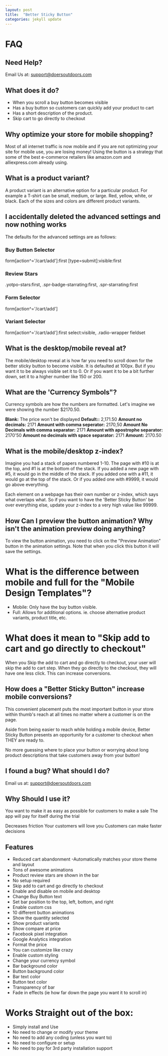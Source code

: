 ```yaml
---
layout: post
title:  "Better Sticky Button"
categories: jekyll update
---
```


# FAQ

## Need Help?
Email Us at: support@doersoutdoors.com

## What does it do?
- When you scroll a buy button becomes visible
- Has a buy button so customers can quickly add your product to cart
- Has a short description of the product.  
- Skip cart to go directly to checkout

## Why optimize your store for mobile shopping?
Most of all internet traffic is now mobile and if you are not optimizing your site for mobile use, you are losing money! Using the  button is a strategy that some of the best e-commerce retailers like amazon.com and alliexpress.com already using.

## What is a product variant?
A product variant is an alternative option for a particular product.  For example a T-shirt can be small, medium, or large.  Red, yellow, white, or black.  Each of the sizes and colors are different product variants.

## I accidentally deleted the advanced settings and now nothing works
The defaults for the advanced settings are as follows:  
### Buy Button Selector
form[action^='/cart/add']:first [type=submit]:visible:first

### Review Stars 
.yotpo-stars:first, .spr-badge-starrating:first, .spr-starrating:first

### Form Selector
form[action^='/cart/add']

### Variant Selector
form[action^='/cart/add']:first select:visible, .radio-wrapper fieldset

## What is the desktop/mobile reveal at?
The mobile/desktop reveal at is how far you need to scroll down for the better sticky button to become visible.  It is defaulted at 100px.  But if you want it to be always visible set it to 0.  Or if you want it to be a bit further down, set it to a higher number like 150 or 200.

## What are the 'Currency Symbols"?
Currency symbols are how the numbers are formatted.  Let's imagine we were showing the number $2170.50.

**Blank:** The price won't be displayed
**Default::** 2,171.50
**Amount no decimals:** 2171
**Amount with comma seperator:** 2170,50
**Amount No Decimals with comma separator:** 2171
**Amount with apostrophe separator:** 2170'50
**Amount no decimals with space separator:** 2171
**Amount:** 2170.50

## What is the mobile/desktop z-index?
Imagine you had a stack of papers numbered 1-10.  The page with #10 is at the top, and #1 is at the bottom of the stack.  If you added a new page with #5, it would go in the middle of the stack.  If you added one with a #11, it would go at the top of the stack.  Or if you added one with #9999, it would go above everything.  

Each element on a webpage has their own number or z-index, which says what overlaps what.  So if you want to have the 'Better Sticky Button' be over everything else, update your z-index to a very high value like 99999.

## How Can I preview the button animation? Why isn't the animation preview doing anything?
To view the button animation, you need to click on the "Preview Animation" button in the animation settings.  Note that when you click this button it will save the settings.

# What is the difference between mobile and full for the "Mobile Design Templates"?
- Mobile: Only have the buy button visible.
- Full: Allows for additional options.  ie. choose alternative product variants, product title, etc.

# What does it mean to "Skip add to cart and go directly to checkout"
When you Skip the add to cart and go directly to checkout, your user will skip the add to cart step.  When they go directly to the checkout, they will have one less click.  This can increase conversions.

## How does a "Better Sticky Button" increase mobile conversions?

 This convenient placement puts the most important button in your store within thumb's reach at all times no matter where a customer is on the page.

Aside from being easier to reach while holding a mobile device, Better Sticky Button presents an opportunity for a customer to checkout when THEY are ready to.

No more guessing where to place your button or worrying about long product descriptions that take customers away from your button!

## I found a bug?  What should I do?
Email us at: support@doersoutdoors.com

## Why Should I use it?
You want to make it as easy as possible for customers to make a sale
The app will pay for itself during the trial

Decreases friction
Your customers will love you
Customers can make faster decisions

## Features
- Reduced cart abandonment
 -Automatically matches your store theme and layout
- Tons of awesome animations
- Product review stars are shown in the bar
- No setup required
- Skip add to cart and go directly to checkout
- Enable and disable on mobile and desktop
- Change Buy Button text
- Set bar position to the top, left, bottom, and right
- Enable custom css
- 10 different button animations
- Show the quantity selected
- Show product variants
- Show compare at price
- Facebook pixel integration
- Google Analytics integration
- Format the price
- You can customize like crazy
- Enable custom styling
- Change your currency symbol
- Bar background color
- Button background color
- Bar text color
- Button text color
- Transparency of bar
- Fade in effects (ie how far down the page you want it to scroll in)

# Works Straight out of the box:
- Simply install and Use
- No need to change or modify your theme
- No need to add any coding (unless you want to)
- No need to configure or setup
- No need to pay for 3rd party installation support